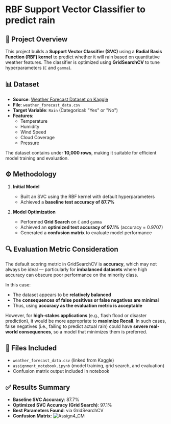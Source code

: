 # RBF Support Vector Classifier to predict rain


## 📌 Project Overview  
This project builds a **Support Vector Classifier (SVC)** using a **Radial Basis Function (RBF) kernel** to predict whether it will rain based on quantitative weather features. The classifier is optimized using **GridSearchCV** to tune hyperparameters (`C` and `gamma`).

## 📊 Dataset  
- **Source**: [Weather Forecast Dataset on Kaggle](https://www.kaggle.com/datasets/zeeshier/weather-forecast-dataset?select=weather_forecast_data.csv)  
- **File**: `weather_forecast_data.csv`  
- **Target Variable**: `Rain` (Categorical: "Yes" or "No")  
- **Features**:
  - Temperature  
  - Humidity  
  - Wind Speed  
  - Cloud Coverage  
  - Pressure  

The dataset contains under **10,000 rows**, making it suitable for efficient model training and evaluation.

## ⚙️ Methodology  
1. **Initial Model**  
   - Built an SVC using the RBF kernel with default hyperparameters  
   - Achieved a **baseline test accuracy of 87.7%**

2. **Model Optimization**  
   - Performed **Grid Search** on `C` and `gamma`  
   - Achieved an **optimized test accuracy of 97.1%** (accuracy = 0.9707)  
   - Generated a **confusion matrix** to evaluate model performance

## 🔍 Evaluation Metric Consideration  
The default scoring metric in GridSearchCV is **accuracy**, which may not always be ideal — particularly for **imbalanced datasets** where high accuracy can obscure poor performance on the minority class.

In this case:
- The dataset appears to be **relatively balanced**
- The **consequences of false positives or false negatives are minimal**
- Thus, using **accuracy as the evaluation metric is acceptable**

However, for **high-stakes applications** (e.g., flash flood or disaster prediction), it would be more appropriate to **maximize Recall**. In such cases, false negatives (i.e., failing to predict actual rain) could have **severe real-world consequences**, so a model that minimizes them is preferred.

## 📁 Files Included  
- `weather_forecast_data.csv` (linked from Kaggle)  
- `assignment_notebook.ipynb` (model training, grid search, and evaluation)  
- Confusion matrix output included in notebook

## ✅ Results Summary  
- **Baseline SVC Accuracy**: 87.7%  
- **Optimized SVC Accuracy (Grid Search)**: 97.1%  
- **Best Parameters Found**: via GridSearchCV  
- **Confusion Matrix**:
![Assign4_CM](https://github.com/user-attachments/assets/a5a09a80-e5a7-49ec-9ef7-f1e703cbe124) 
